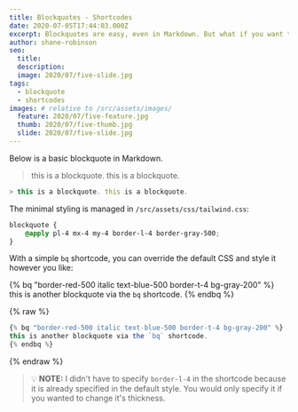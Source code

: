 ```yaml
---
title: Blockquotes - Shortcodes
date: 2020-07-05T17:44:03.000Z
excerpt: Blockquotes are easy, even in Markdown. But what if you want to style them?
author: shane-robinson
seo:
  title:
  description:
  image: 2020/07/five-slide.jpg
tags:
  - blockquote
  - shortcodes
images: # relative to /src/assets/images/
  feature: 2020/07/five-feature.jpg
  thumb: 2020/07/five-thumb.jpg
  slide: 2020/07/five-slide.jpg
---
```


Below is a basic blockquote in Markdown.

> this is a blockquote. this is a blockquote.

```js
> this is a blockquote. this is a blockquote.
```

The minimal styling is managed in `/src/assets/css/tailwind.css`:

```css
blockquote {
	@apply pl-4 mx-4 my-4 border-l-4 border-gray-500;
}
```

With a simple `bq` shortcode, you can override the default CSS and style it however you like:

{% bq "border-red-500 italic text-blue-500 border-t-4 bg-gray-200" %}
this is another blockquote via the `bq` shortcode.
{% endbq %}

{% raw %}

```js
{% bq "border-red-500 italic text-blue-500 border-t-4 bg-gray-200" %}
this is another blockquote via the `bq` shortcode.
{% endbq %}
```

{% endraw %}

> :bulb: **NOTE:** I didn't have to specify `border-l-4` in the shortcode because it is already specified in the default style. You would only specify it if you wanted to change it's thickness.
